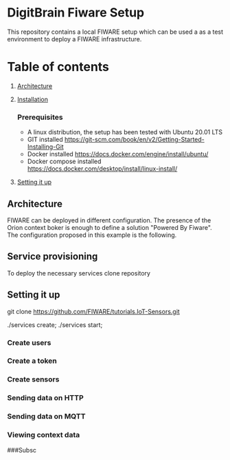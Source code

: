 # DigitBrain Fiware Setup
This repository contains a local FIWARE setup which can be used a as a test environment to deploy a FIWARE infrastructure.

# Table of contents 

1. [Architecture](#architecture)
2. [Installation](#installation)
   ### Prerequisites
   - A linux distribution, the setup has been tested with Ubuntu 20.01 LTS
   - GIT installed https://git-scm.com/book/en/v2/Getting-Started-Installing-Git
   - Docker installed https://docs.docker.com/engine/install/ubuntu/
   - Docker compose installed https://docs.docker.com/desktop/install/linux-install/


4. [Setting it up](#setting-it-up)

## Architecture
FIWARE can be deployed in different configuration. The presence of the Orion context boker is enough to define a solution "Powered By Fiware".
The configuration proposed in this example is the following.


## Service provisioning
To deploy the necessary services clone repository 

## Setting it up

git clone https://github.com/FIWARE/tutorials.IoT-Sensors.git

./services create; ./services start;
### Create users

### Create a token


### Create sensors

### Sending data on HTTP

### Sending data on MQTT

### Viewing context data

###Subsc

